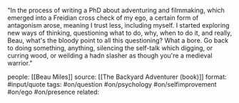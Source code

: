 "In the process of writing a PhD about adventuring and filmmaking, which emerged into a Freidian cross check of my ego, a certain form of antagonism arose, meaning I trust less, including myself. I started exploring new ways of thinking, questioning what to do, why, when to do it, and really, Beau, what's the bloody point to all this questioning? What a bore. Go back to doing something, anything, silencing the self-talk which digging, or curring wood, or weilding a hadn slasher as though you're a medieval warrior."



people: [[Beau Miles]] 
source: [[The Backyard Adventurer (book)]]
format: #input/quote 
tags: #on/question #on/psychology #on/selfimprovement #on/ego #on/presence 
related: 
